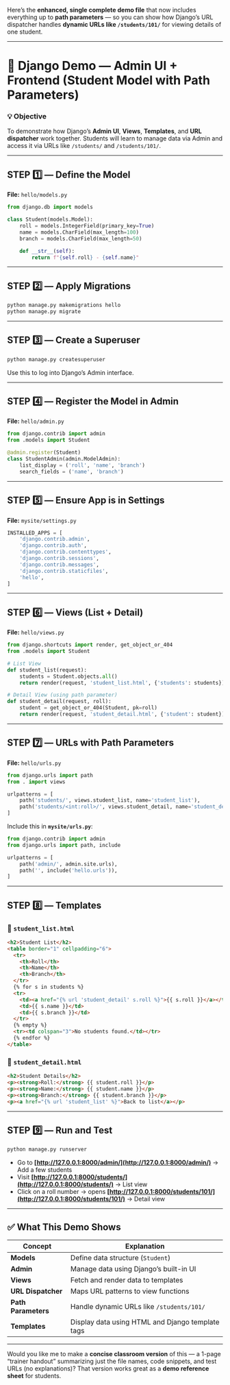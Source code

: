 Here’s the **enhanced, single complete demo file** that now includes everything up to **path parameters** —
so you can show how Django’s URL dispatcher handles **dynamic URLs like `/students/101/`** for viewing details of one student.

---

# 🧩 Django Demo — Admin UI + Frontend (Student Model with Path Parameters)

### 💡 Objective

To demonstrate how Django’s **Admin UI**, **Views**, **Templates**, and **URL dispatcher** work together.
Students will learn to manage data via Admin and access it via URLs like `/students/` and `/students/101/`.

---

## STEP 1️⃣ — Define the Model

**File:** `hello/models.py`

```python
from django.db import models

class Student(models.Model):
    roll = models.IntegerField(primary_key=True)
    name = models.CharField(max_length=100)
    branch = models.CharField(max_length=50)

    def __str__(self):
        return f"{self.roll} - {self.name}"
```

---

## STEP 2️⃣ — Apply Migrations

```bash
python manage.py makemigrations hello
python manage.py migrate
```

---

## STEP 3️⃣ — Create a Superuser

```bash
python manage.py createsuperuser
```

Use this to log into Django’s Admin interface.

---

## STEP 4️⃣ — Register the Model in Admin

**File:** `hello/admin.py`

```python
from django.contrib import admin
from .models import Student

@admin.register(Student)
class StudentAdmin(admin.ModelAdmin):
    list_display = ('roll', 'name', 'branch')
    search_fields = ('name', 'branch')
```

---

## STEP 5️⃣ — Ensure App is in Settings

**File:** `mysite/settings.py`

```python
INSTALLED_APPS = [
    'django.contrib.admin',
    'django.contrib.auth',
    'django.contrib.contenttypes',
    'django.contrib.sessions',
    'django.contrib.messages',
    'django.contrib.staticfiles',
    'hello',
]
```

---

## STEP 6️⃣ — Views (List + Detail)

**File:** `hello/views.py`

```python
from django.shortcuts import render, get_object_or_404
from .models import Student

# List View
def student_list(request):
    students = Student.objects.all()
    return render(request, 'student_list.html', {'students': students})

# Detail View (using path parameter)
def student_detail(request, roll):
    student = get_object_or_404(Student, pk=roll)
    return render(request, 'student_detail.html', {'student': student})
```

---

## STEP 7️⃣ — URLs with Path Parameters

**File:** `hello/urls.py`

```python
from django.urls import path
from . import views

urlpatterns = [
    path('students/', views.student_list, name='student_list'),
    path('students/<int:roll>/', views.student_detail, name='student_detail'),
]
```

Include this in **`mysite/urls.py`**:

```python
from django.contrib import admin
from django.urls import path, include

urlpatterns = [
    path('admin/', admin.site.urls),
    path('', include('hello.urls')),
]
```

---

## STEP 8️⃣ — Templates

### 🔹 `student_list.html`

```html
<h2>Student List</h2>
<table border="1" cellpadding="6">
  <tr>
    <th>Roll</th>
    <th>Name</th>
    <th>Branch</th>
  </tr>
  {% for s in students %}
  <tr>
    <td><a href="{% url 'student_detail' s.roll %}">{{ s.roll }}</a></td>
    <td>{{ s.name }}</td>
    <td>{{ s.branch }}</td>
  </tr>
  {% empty %}
  <tr><td colspan="3">No students found.</td></tr>
  {% endfor %}
</table>
```

### 🔹 `student_detail.html`

```html
<h2>Student Details</h2>
<p><strong>Roll:</strong> {{ student.roll }}</p>
<p><strong>Name:</strong> {{ student.name }}</p>
<p><strong>Branch:</strong> {{ student.branch }}</p>
<p><a href="{% url 'student_list' %}">Back to list</a></p>
```

---

## STEP 9️⃣ — Run and Test

```bash
python manage.py runserver
```

* Go to **[http://127.0.0.1:8000/admin/](http://127.0.0.1:8000/admin/)** → Add a few students
* Visit **[http://127.0.0.1:8000/students/](http://127.0.0.1:8000/students/)** → List view
* Click on a roll number → opens **[http://127.0.0.1:8000/students/101/](http://127.0.0.1:8000/students/101/)** → Detail view

---

## ✅ What This Demo Shows

| Concept             | Explanation                                      |
| ------------------- | ------------------------------------------------ |
| **Models**          | Define data structure (`Student`)                |
| **Admin**           | Manage data using Django’s built-in UI           |
| **Views**           | Fetch and render data to templates               |
| **URL Dispatcher**  | Maps URL patterns to view functions              |
| **Path Parameters** | Handle dynamic URLs like `/students/101/`        |
| **Templates**       | Display data using HTML and Django template tags |

---

Would you like me to make a **concise classroom version** of this — a 1-page “trainer handout” summarizing just the file names, code snippets, and test URLs (no explanations)?
That version works great as a **demo reference sheet** for students.
